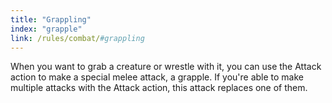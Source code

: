 ```yaml
---
title: "Grappling"
index: "grapple"
link: /rules/combat/#grappling
---
```

When you want to grab a creature or wrestle with it, you can use the Attack action to make a special melee attack, a grapple. If you're able to make multiple attacks with the Attack action, this attack replaces one of them.
